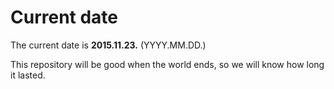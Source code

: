 # Current date

The current date is **2015.11.23.** (YYYY.MM.DD.)

This repository will be good when the world ends, so we will know how long it lasted.